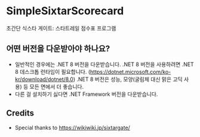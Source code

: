 # SimpleSixtarScorecard
초간단 식스타 게이트: 스타트레일 점수표 프로그램

## 어떤 버전을 다운받아야 하나요?
* 일반적인 경우에는 .NET 8 버전을 다운받습니다. .NET 8 버전을 사용하려면 .NET 8 데스크톱 런타임이 필요합니다. (https://dotnet.microsoft.com/ko-kr/download/dotnet/8.0) .NET 8 버전은 성능, 모양(굴림체 대신 맑은 고딕 사용) 등 모든 면에서 더 좋습니다.
* 다른 걸 설치하기 싫다면 .NET Framework 버전을 다운받습니다.

## Credits
* Special thanks to https://wikiwiki.jp/sixtargate/
